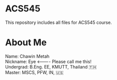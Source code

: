 # ACS545
This repository includes all files for ACS545 course.

# About Me
Name: Chawin Metah <br />
Nickname: Eye <---- Please call me this! <br />
Undergrad: B.Eng. EE, KMUTT, Thailand 🇹🇭 <br />
Master: MSCS, PFW, IN, 🇺🇸 <br />
